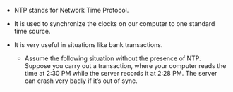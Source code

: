 - NTP stands for Network Time Protocol.
- It is used to synchronize the clocks on our computer to one standard time source.

- It is very useful in situations like bank transactions.
	- Assume the following situation without the presence of NTP. Suppose you carry out a transaction, where your computer reads the time at 2:30 PM while the server records it at 2:28 PM. The server can crash very badly if it’s out of sync.
